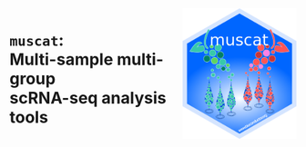 <img src="inst/extdata/muscat.png" width="200" align="right" /> 

# `muscat`: <br/> **Mu**lti-sample **mu**lti-group <br/> **sc**RNA-seq **a**nalysis **t**ools 


